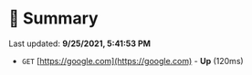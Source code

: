 # 📖 Summary
Last updated: **9/25/2021, 5:41:53 PM**

- `GET` [https://google.com](https://google.com) - **Up** (120ms)
